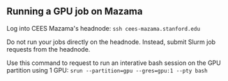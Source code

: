## Running a GPU job on Mazama

Log into CEES Mazama's headnode:
`ssh cees-mazama.stanford.edu`

Do not run your jobs directly on the headnode. Instead, submit Slurm job requests from the headnode. 

Use this command to request to run an interative bash session on the GPU partition using 1 GPU:
`srun --partition=gpu --gres=gpu:1 --pty bash`
